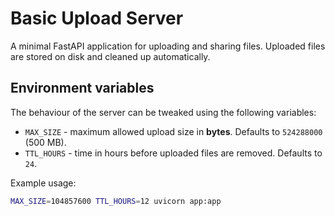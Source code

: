 # Basic Upload Server

A minimal FastAPI application for uploading and sharing files. Uploaded files are stored on disk and cleaned up automatically.

## Environment variables

The behaviour of the server can be tweaked using the following variables:

- `MAX_SIZE` - maximum allowed upload size in **bytes**. Defaults to `524288000` (500 MB).
- `TTL_HOURS` - time in hours before uploaded files are removed. Defaults to `24`.

Example usage:

```bash
MAX_SIZE=104857600 TTL_HOURS=12 uvicorn app:app
```

